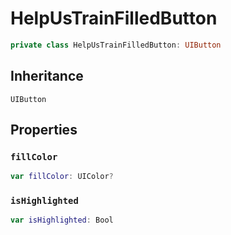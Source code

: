 # HelpUsTrainFilledButton

``` swift
private class HelpUsTrainFilledButton: UIButton
```

## Inheritance

`UIButton`

## Properties

### `fillColor`

``` swift
var fillColor: UIColor?
```

### `isHighlighted`

``` swift
var isHighlighted: Bool
```
